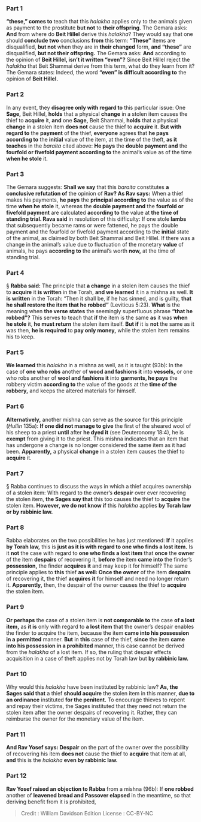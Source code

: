 
### Part 1
<b>“these,” comes to</b> teach that this <i>halakha</i> applies only to the animals given as payment to the prostitute <b>but not</b> to <b>their offspring.</b> The Gemara asks: <b>And</b> from where do <b>Beit Hillel</b> derive this <i>halakha</i>? They would say that one should <b>conclude two</b> conclusions <b>from</b> this term: <b>“These”</b> items are disqualified, <b>but not</b> when they are in <b>their changed</b> form, <b>and “these”</b> are disqualified, <b>but not their offspring.</b> The Gemara asks: <b>And</b> according to the opinion of <b>Beit Hillel, isn’t it written “even”?</b> Since Beit Hillel reject the <i>halakha</i> that Beit Shammai derive from this term, what do they learn from it? The Gemara states: Indeed, the word <b>“even” is difficult according to</b> the opinion of <b>Beit Hillel.</b>

### Part 2
In any event, they <b>disagree only with regard to</b> this particular issue: One <b>Sage,</b> Beit Hillel, <b>holds</b> that a physical <b>change</b> in a stolen item causes the thief to <b>acquire</b> it, <b>and</b> one <b>Sage,</b> Beit Shammai, <b>holds</b> that a physical <b>change</b> in a stolen item <b>does not</b> cause the thief to <b>acquire</b> it. <b>But with regard to</b> the <b>payment</b> of the thief, <b>everyone</b> agrees that <b>he pays according to</b> the <b>initial</b> value of the item, at the time of the theft, <b>as it teaches</b> in the <i>baraita</i> cited above: <b>He pays</b> the <b>double payment and</b> the <b>fourfold or fivefold payment according to</b> the animal’s value as of the time <b>when he stole</b> it.

### Part 3
The Gemara suggests: <b>Shall we say</b> that this <i>baraita</i> constitutes <b>a conclusive refutation of</b> the opinion of <b>Rav? As Rav says:</b> When a thief makes his payments, <b>he pays</b> the <b>principal according to</b> the value as of the time <b>when he stole</b> it, whereas the <b>double payment and</b> the <b>fourfold or fivefold payment</b> are calculated <b>according to</b> the value at <b>the time of standing trial. Rava said</b> in resolution of this difficulty: If one stole <b>lambs</b> that subsequently became rams or were fattened, he pays the double payment and the fourfold or fivefold payment according to the <b>initial</b> state of the animal, as claimed by both Beit Shammai and Beit Hillel. If there was a change in the animal’s value due to fluctuation of the monetary <b>value</b> of animals, he pays <b>according to</b> the animal’s worth <b>now,</b> at the time of standing trial.

### Part 4
§ <b>Rabba said:</b> The principle that <b>a change</b> in a stolen item causes the thief to <b>acquire</b> it <b>is written</b> in the Torah, <b>and we learned</b> it in a mishna as well. <b>It is written</b> in the Torah: “Then it shall be, if he has sinned, and is guilty, <b>that he shall restore the item that he robbed”</b> (Leviticus 5:23). <b>What</b> is the meaning when <b>the verse states</b> the seemingly superfluous phrase <b>“that he robbed”?</b> This serves to teach that <b>if</b> the item is the same <b>as</b> it was <b>when he stole</b> it, <b>he must return</b> the stolen item itself. <b>But if</b> it is <b>not</b> the same as it was then, <b>he is required</b> to <b>pay only money,</b> while the stolen item remains his to keep.

### Part 5
<b>We learned</b> this <i>halakha</i> in a mishna as well, as it is taught (93b): In the case of <b>one who robs</b> another of <b>wood and fashions it</b> into <b>vessels,</b> or one who robs another of <b>wool and fashions it</b> into <b>garments, he pays</b> the robbery victim <b>according to</b> the value of the goods at the <b>time of the robbery,</b> and keeps the altered materials for himself.

### Part 6
<b>Alternatively,</b> another mishna can serve as the source for this principle (<i>Ḥullin</i> 135a): <b>If one did not manage to give</b> the first of the sheared wool of his sheep to a priest <b>until</b> after <b>he dyed it</b> (see Deuteronomy 18:4), he is <b>exempt</b> from giving it to the priest. This mishna indicates that an item that has undergone a change is no longer considered the same item as it had been. <b>Apparently,</b> a physical <b>change</b> in a stolen item causes the thief to <b>acquire</b> it.

### Part 7
§ Rabba continues to discuss the ways in which a thief acquires ownership of a stolen item: With regard to the owner’s <b>despair</b> over ever recovering the stolen item, <b>the Sages say that</b> this too causes the thief to <b>acquire</b> the stolen item. <b>However, we do not know if</b> this <i>halakha</i> applies <b>by Torah law or by rabbinic law.</b>

### Part 8
Rabba elaborates on the two possibilities he has just mentioned: <b>If</b> it applies <b>by Torah law,</b> this is <b>just as it is with regard to one who finds a lost item.</b> Is it <b>not</b> the case with regard to <b>one who finds a lost item</b> that <b>once</b> the <b>owner</b> of the item <b>despairs</b> of recovering it, <b>before</b> the item <b>came into</b> the finder’s <b>possession,</b> the finder <b>acquires it</b> and may keep it for himself? The same principle applies to <b>this</b> thief <b>as well: Once the owner</b> of the item <b>despairs</b> of recovering it, the thief <b>acquires it</b> for himself and need no longer return it. <b>Apparently,</b> then, the despair of the owner causes the thief to <b>acquire</b> the stolen item.

### Part 9
<b>Or perhaps</b> the case of a stolen item is <b>not comparable to</b> the case <b>of a lost item,</b> as <b>it is</b> only with regard to <b>a lost item</b> that the owner’s despair enables the finder to acquire the item, because the item <b>came into his possession in a permitted</b> manner. <b>But</b> in <b>this</b> case of the thief, <b>since</b> the item <b>came into his possession in a prohibited</b> manner, this case cannot be derived from the <i>halakha</i> of a lost item. If so, the ruling that despair effects acquisition in a case of theft applies not by Torah law but <b>by rabbinic law.</b>

### Part 10
Why would this <i>halakha</i> have been instituted by rabbinic law? <b>As, the Sages said that</b> a thief <b>should acquire</b> the stolen item in this manner, <b>due to an ordinance</b> instituted <b>for the penitent.</b> To encourage thieves to repent and repay their victims, the Sages instituted that they need not return the stolen item after the owner despairs of recovering it. Rather, they can reimburse the owner for the monetary value of the item.

### Part 11
<b>And Rav Yosef says: Despair</b> on the part of the owner over the possibility of recovering his item <b>does not</b> cause the thief to <b>acquire</b> that item at all, <b>and</b> this is the <i>halakha</i> <b>even by rabbinic law.</b>

### Part 12
<b>Rav Yosef raised an objection to Rabba</b> from a mishna (96b): If <b>one robbed</b> another of <b>leavened bread and Passover elapsed</b> in the meantime, so that deriving benefit from it is prohibited,

>Credit : William Davidson Edition
>License : CC-BY-NC